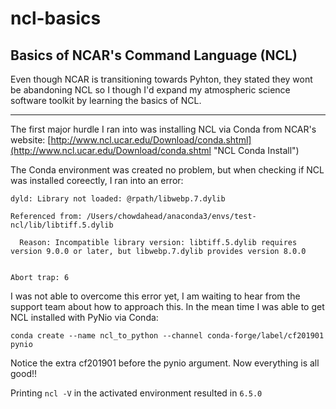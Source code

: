 # ncl-basics
Basics of NCAR's Command Language (NCL)
---

Even though NCAR is transitioning towards Pyhton, they stated they wont be abandoning NCL so I though I'd expand my atmospheric science software toolkit by learning the basics of NCL.

---

The first major hurdle I ran into was installing NCL via Conda from NCAR's website: [http://www.ncl.ucar.edu/Download/conda.shtml](http://www.ncl.ucar.edu/Download/conda.shtml "NCL Conda Install")

The Conda environment was created no problem, but when checking if NCL was installed coreectly, I ran into an error:
```
dyld: Library not loaded: @rpath/libwebp.7.dylib

Referenced from: /Users/chowdahead/anaconda3/envs/test-ncl/lib/libtiff.5.dylib

  Reason: Incompatible library version: libtiff.5.dylib requires version 9.0.0 or later, but libwebp.7.dylib provides version 8.0.0


Abort trap: 6
```

I was not able to overcome this error yet, I am waiting to hear from the support team about how to approach this. In the mean time I was able to get NCL installed with PyNio via Conda:
```
conda create --name ncl_to_python --channel conda-forge/label/cf201901 pynio
```

Notice the extra cf201901 before the pynio argument. Now everything is all good!!

Printing ```ncl -V``` in the activated environment resulted in ```6.5.0```
